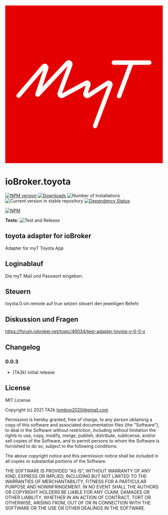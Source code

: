 ![Logo](admin/toyota.png)

# ioBroker.toyota

[![NPM version](https://img.shields.io/npm/v/iobroker.toyota.svg)](https://www.npmjs.com/package/iobroker.toyota)
[![Downloads](https://img.shields.io/npm/dm/iobroker.toyota.svg)](https://www.npmjs.com/package/iobroker.toyota)
![Number of Installations](https://iobroker.live/badges/toyota-installed.svg)
![Current version in stable repository](https://iobroker.live/badges/toyota-stable.svg)
[![Dependency Status](https://img.shields.io/david/TA2k/iobroker.toyota.svg)](https://david-dm.org/TA2k/iobroker.toyota)

[![NPM](https://nodei.co/npm/iobroker.toyota.png?downloads=true)](https://nodei.co/npm/iobroker.toyota/)

**Tests:** ![Test and Release](https://github.com/TA2k/ioBroker.toyota/workflows/Test%20and%20Release/badge.svg)

## toyota adapter for ioBroker

Adapter for myT Toyota App

## Loginablauf

Die myT Mail und Passwort eingeben.

## Steuern

toyota.0.vin.remote auf true setzen steuert den jeweiligen Befehl

## Diskussion und Fragen

<https://forum.iobroker.net/topic/49034/test-adapter-toyota-v-0-0-x>

## Changelog

### 0.0.3

* (TA2k) initial release

## License

MIT License

Copyright (c) 2021 TA2k <tombox2020@gmail.com>

Permission is hereby granted, free of charge, to any person obtaining a copy
of this software and associated documentation files (the "Software"), to deal
in the Software without restriction, including without limitation the rights
to use, copy, modify, merge, publish, distribute, sublicense, and/or sell
copies of the Software, and to permit persons to whom the Software is
furnished to do so, subject to the following conditions:

The above copyright notice and this permission notice shall be included in all
copies or substantial portions of the Software.

THE SOFTWARE IS PROVIDED "AS IS", WITHOUT WARRANTY OF ANY KIND, EXPRESS OR
IMPLIED, INCLUDING BUT NOT LIMITED TO THE WARRANTIES OF MERCHANTABILITY,
FITNESS FOR A PARTICULAR PURPOSE AND NONINFRINGEMENT. IN NO EVENT SHALL THE
AUTHORS OR COPYRIGHT HOLDERS BE LIABLE FOR ANY CLAIM, DAMAGES OR OTHER
LIABILITY, WHETHER IN AN ACTION OF CONTRACT, TORT OR OTHERWISE, ARISING FROM,
OUT OF OR IN CONNECTION WITH THE SOFTWARE OR THE USE OR OTHER DEALINGS IN THE
SOFTWARE.
